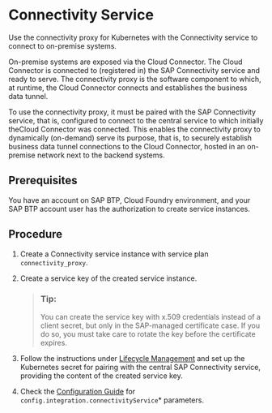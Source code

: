 <!-- loio0edfc0b92547427f8d63ed93bfa5c550 -->

# Connectivity Service

Use the connectivity proxy for Kubernetes with the Connectivity service to connect to on-premise systems.

On-premise systems are exposed via the Cloud Connector. The Cloud Connector is connected to \(registered in\) the SAP Connectivity service and ready to serve. The connectivity proxy is the software component to which, at runtime, the Cloud Connector connects and establishes the business data tunnel.

To use the connectivity proxy, it must be paired with the SAP Connectivity service, that is, configured to connect to the central service to which initially theCloud Connector was connected. This enables the connectivity proxy to dynamically \(on-demand\) serve its purpose, that is, to securely establish business data tunnel connections to the Cloud Connector, hosted in an on-premise network next to the backend systems.



## Prerequisites

You have an account on SAP BTP, Cloud Foundry environment, and your SAP BTP account user has the authorization to create service instances.



<a name="loio0edfc0b92547427f8d63ed93bfa5c550__section_mhb_2r2_1qb"/>

## Procedure

1.  Create a Connectivity service instance with service plan `connectivity_proxy`.
2.  Create a service key of the created service instance.

    > ### Tip:  
    > You can create the service key with x.509 credentials instead of a client secret, but only in the SAP-managed certificate case. If you do so, you must take care to rotate the key before the certificate expires.

3.  Follow the instructions under [Lifecycle Management](lifecycle-management-60c0a45.md) and set up the Kubernetes secret for pairing with the central SAP Connectivity service, providing the content of the created service key.
4.  Check the [Configuration Guide](configuration-guide-eaa8204.md) for `config.integration.connectivityService`\* parameters.

